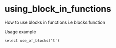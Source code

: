 using_block_in_functions
========================

How to use blocks in functions i.e blocks:function 


Usage example

`select use_of_blocks('t')`
